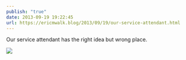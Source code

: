 ```yaml
---
publish: "true"
date: 2013-09-19 19:22:45
url: https://ericmwalk.blog/2013/09/19/our-service-attendant.html
---
```


Our service attendant has the right idea but wrong place.

![](https://ericmwalk.blog/uploads/2022/de8b8095fd.jpg)